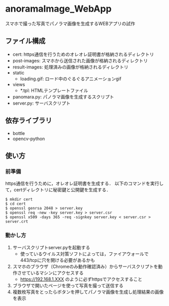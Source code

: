 
# anoramaImage_WebApp
スマホで撮った写真でパノラマ画像を生成するWEBアプリの試作


## ファイル構成
- cert: https通信を行うためのオレオレ証明書が格納されるディレクトリ
- post-images: スマホから送信された画像が格納されるディレクトリ
- result-images: 処理済みの画像が格納されるディレクトリ
- static
    - loading.gif: ロード中のぐるぐるアニメーションgif
- views
    - *.tpl: HTMLテンプレートファイル
- panomara.py: パノラマ画像を生成するスクリプト
- server.py: サーバスクリプト


## 依存ライブラリ
- bottle
- opencv-python


## 使い方
### 前準備
https通信を行うために，オレオレ証明書を生成する．
以下のコマンドを実行して，certディレクトリに秘密鍵と公開鍵を生成する．

```
$ mkdir cert
$ cd cert
$ openssl genrsa 2048 > server.key
$ openssl req -new -key server.key > server.csr
$ openssl x509 -days 365 -req -signkey server.key < server.csr > server.crt
```


### 動かし方
1. サーバスクリプトserver.pyを起動する
    - 使っているウイルス対策ソフトによっては，ファイアウォールで443/tcpに穴を開ける必要があるかも
2. スマホのブラウザ（Chromeのみ動作確認済み）からサーバスクリプトを動作させているマシンにアクセスする
    - https://192.168.1.XXX のように必ずhttpsでアクセスすること
3. ブラウザで開いたページを使って写真を撮って送信する
4. 複数枚写真をとったらボタンを押してパノラマ画像を生成し処理結果の画像を表示


